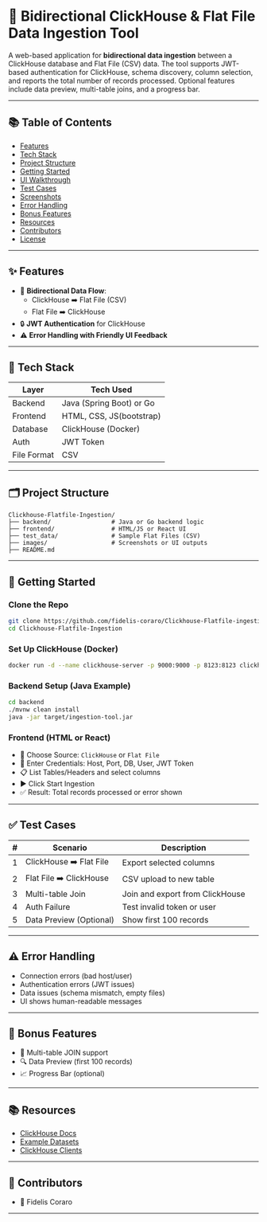 # 🔄 Bidirectional ClickHouse & Flat File Data Ingestion Tool

A web-based application for **bidirectional data ingestion** between a ClickHouse database and Flat File (CSV) data. The tool supports JWT-based authentication for ClickHouse, schema discovery, column selection, and reports the total number of records processed. Optional features include data preview, multi-table joins, and a progress bar.

---

## 📚 Table of Contents

- [Features](#features)
- [Tech Stack](#tech-stack)
- [Project Structure](#project-structure)
- [Getting Started](#getting-started)
- [UI Walkthrough](#ui-walkthrough)
- [Test Cases](#test-cases)
- [Screenshots](#screenshots)
- [Error Handling](#error-handling)
- [Bonus Features](#bonus-features)
- [Resources](#resources)
- [Contributors](#contributors)
- [License](#license)

---

## ✨ Features

- 🔁 **Bidirectional Data Flow**: 
  - ClickHouse ➡️ Flat File (CSV)
  - Flat File ➡️ ClickHouse
- 🔒 **JWT Authentication** for ClickHouse
- ⚠️ **Error Handling with Friendly UI Feedback**

---

## 🧰 Tech Stack

| Layer       | Tech Used               |
|-------------|--------------------------|
| Backend     | Java (Spring Boot) or Go |
| Frontend    | HTML, CSS, JS(bootstrap) |
| Database    | ClickHouse (Docker)      |
| Auth        | JWT Token                |
| File Format | CSV                      |

---

## 🗂️ Project Structure

```plaintext
Clickhouse-Flatfile-Ingestion/
├── backend/                 # Java or Go backend logic
├── frontend/                # HTML/JS or React UI
├── test_data/               # Sample Flat Files (CSV)
├── images/                  # Screenshots or UI outputs
├── README.md
```

---

## 🚀 Getting Started

### Clone the Repo

```bash
git clone https://github.com/fidelis-coraro/Clickhouse-Flatfile-ingestion
cd Clickhouse-Flatfile-Ingestion
```

### Set Up ClickHouse (Docker)

```bash
docker run -d --name clickhouse-server -p 9000:9000 -p 8123:8123 clickhouse/clickhouse-server
```


### Backend Setup (Java Example)

```bash
cd backend
./mvnw clean install
java -jar target/ingestion-tool.jar
```

### Frontend (HTML or React)

- 🔘 Choose Source: `ClickHouse` or `Flat File`
- 🔐 Enter Credentials: Host, Port, DB, User, JWT Token
- 📋 List Tables/Headers and select columns
- ▶️ Click Start Ingestion
- ✅ Result: Total records processed or error shown

---

## ✅ Test Cases

| # | Scenario | Description |
|---|----------|-------------|
| 1 | ClickHouse ➡️ Flat File | Export selected columns |
| 2 | Flat File ➡️ ClickHouse | CSV upload to new table |
| 3 | Multi-table Join        | Join and export from ClickHouse |
| 4 | Auth Failure            | Test invalid token or user |
| 5 | Data Preview (Optional) | Show first 100 records |

---

## ⚠️ Error Handling

- Connection errors (bad host/user)
- Authentication errors (JWT issues)
- Data issues (schema mismatch, empty files)
- UI shows human-readable messages

---

## 🎁 Bonus Features

- 🧩 Multi-table JOIN support
- 🔍 Data Preview (first 100 records)
- 📈 Progress Bar (optional)

---

## 📚 Resources

- [ClickHouse Docs](https://clickhouse.com/docs)
- [Example Datasets](https://clickhouse.com/docs/en/getting-started/example-datasets)
- [ClickHouse Clients](https://github.com/ClickHouse)

---

## 👥 Contributors

- 👤 Fidelis Coraro


---



